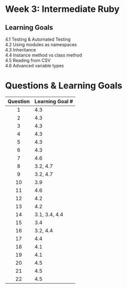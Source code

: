 # Week 3: Intermediate Ruby
## Learning Goals

4.1 Testing & Automated Testing  
4.2 Using modules as namespaces  
4.3 Inheritance  
4.4 Instance method vs class method  
4.5 Reading from CSV  
4.6 Advanced variable types

# Questions & Learning Goals
| Question | Learning Goal #|
|:--------:|-------------------
|     1    | 4.3 |
|     2    | 4.3 |
|     3    | 4.3 |
|     4    | 4.3 |
|     5    | 4.3 |
|     6    | 4.3 |
|     7    | 4.6 |
|     8    | 3.2, 4.7 |
|     9    | 3.2, 4.7 |
|     10   | 3.9 |
|     11   | 4.6 |
|     12   | 4.2 |
|     13   | 4.2 |
|     14   | 3.1, 3.4, 4.4 |
|     15   | 3.4 |
|     16   | 3.2,  4.4 |
|     17   | 4.4 |
|     18   | 4.1 |
|     19   | 4.1 |
|     20   | 4.5 |
|     21   | 4.5 |
|     22   | 4.5 |
